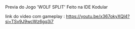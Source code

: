 Previa do Jogo 'WOLF SPLIT'
Feito na IDE Kodular

link do video com gameplay :
https://youtu.be/x367okyXQl4?si=TSv9J9wcWz6gq3i7
